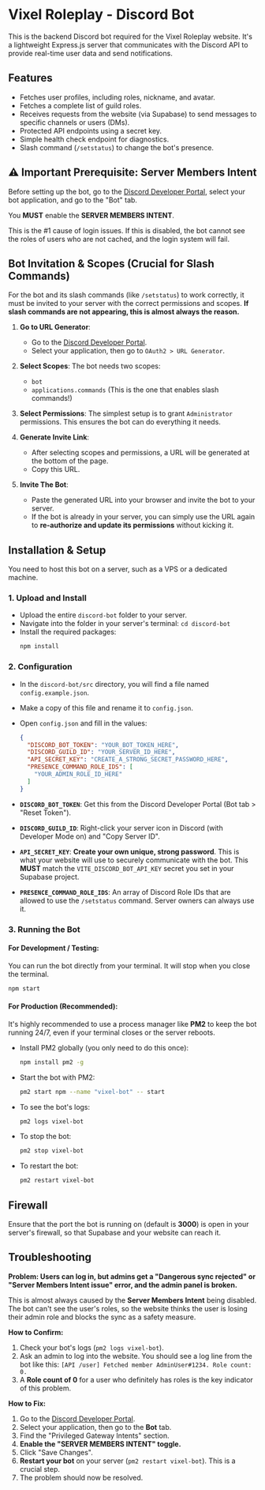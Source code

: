 # Vixel Roleplay - Discord Bot

This is the backend Discord bot required for the Vixel Roleplay website. It's a lightweight Express.js server that communicates with the Discord API to provide real-time user data and send notifications.

## Features

-   Fetches user profiles, including roles, nickname, and avatar.
-   Fetches a complete list of guild roles.
-   Receives requests from the website (via Supabase) to send messages to specific channels or users (DMs).
-   Protected API endpoints using a secret key.
-   Simple health check endpoint for diagnostics.
-   Slash command (`/setstatus`) to change the bot's presence.

## ⚠️ Important Prerequisite: Server Members Intent

Before setting up the bot, go to the [Discord Developer Portal](https://discord.com/developers/applications), select your bot application, and go to the "Bot" tab.

You **MUST** enable the **SERVER MEMBERS INTENT**.

This is the #1 cause of login issues. If this is disabled, the bot cannot see the roles of users who are not cached, and the login system will fail.



## Bot Invitation & Scopes (Crucial for Slash Commands)

For the bot and its slash commands (like `/setstatus`) to work correctly, it must be invited to your server with the correct permissions and scopes. **If slash commands are not appearing, this is almost always the reason.**

1.  **Go to URL Generator**:
    *   Go to the [Discord Developer Portal](https://discord.com/developers/applications).
    *   Select your application, then go to `OAuth2 > URL Generator`.

2.  **Select Scopes**: The bot needs two scopes:
    *   `bot`
    *   `applications.commands` (This is the one that enables slash commands!)

3.  **Select Permissions**: The simplest setup is to grant `Administrator` permissions. This ensures the bot can do everything it needs.

4.  **Generate Invite Link**:
    *   After selecting scopes and permissions, a URL will be generated at the bottom of the page.
    *   Copy this URL.



5.  **Invite The Bot**:
    *   Paste the generated URL into your browser and invite the bot to your server.
    *   If the bot is already in your server, you can simply use the URL again to **re-authorize and update its permissions** without kicking it.

## Installation & Setup

You need to host this bot on a server, such as a VPS or a dedicated machine.

### 1. Upload and Install

-   Upload the entire `discord-bot` folder to your server.
-   Navigate into the folder in your server's terminal: `cd discord-bot`
-   Install the required packages:
    ```bash
    npm install
    ```

### 2. Configuration

-   In the `discord-bot/src` directory, you will find a file named `config.example.json`.
-   Make a copy of this file and rename it to `config.json`.
-   Open `config.json` and fill in the values:

    ```json
    {
      "DISCORD_BOT_TOKEN": "YOUR_BOT_TOKEN_HERE",
      "DISCORD_GUILD_ID": "YOUR_SERVER_ID_HERE",
      "API_SECRET_KEY": "CREATE_A_STRONG_SECRET_PASSWORD_HERE",
      "PRESENCE_COMMAND_ROLE_IDS": [
        "YOUR_ADMIN_ROLE_ID_HERE"
      ]
    }
    ```

-   **`DISCORD_BOT_TOKEN`**: Get this from the Discord Developer Portal (Bot tab > "Reset Token").
-   **`DISCORD_GUILD_ID`**: Right-click your server icon in Discord (with Developer Mode on) and "Copy Server ID".
-   **`API_SECRET_KEY`**: **Create your own unique, strong password**. This is what your website will use to securely communicate with the bot. This **MUST** match the `VITE_DISCORD_BOT_API_KEY` secret you set in your Supabase project.
-   **`PRESENCE_COMMAND_ROLE_IDS`**: An array of Discord Role IDs that are allowed to use the `/setstatus` command. Server owners can always use it.

### 3. Running the Bot

#### For Development / Testing:

You can run the bot directly from your terminal. It will stop when you close the terminal.

```bash
npm start
```

#### For Production (Recommended):

It's highly recommended to use a process manager like **PM2** to keep the bot running 24/7, even if your terminal closes or the server reboots.

-   Install PM2 globally (you only need to do this once):
    ```bash
    npm install pm2 -g
    ```
-   Start the bot with PM2:
    ```bash
    pm2 start npm --name "vixel-bot" -- start
    ```
-   To see the bot's logs:
    ```bash
    pm2 logs vixel-bot
    ```
-   To stop the bot:
    ```bash
    pm2 stop vixel-bot
    ```
-   To restart the bot:
     ```bash
    pm2 restart vixel-bot
    ```

## Firewall

Ensure that the port the bot is running on (default is **3000**) is open in your server's firewall, so that Supabase and your website can reach it.

## Troubleshooting

**Problem: Users can log in, but admins get a "Dangerous sync rejected" or "Server Members Intent issue" error, and the admin panel is broken.**

This is almost always caused by the **Server Members Intent** being disabled. The bot can't see the user's roles, so the website thinks the user is losing their admin role and blocks the sync as a safety measure.

**How to Confirm:**
1. Check your bot's logs (`pm2 logs vixel-bot`). 
2. Ask an admin to log into the website. You should see a log line from the bot like this:
   `[API /user] Fetched member AdminUser#1234. Role count: 0.`
3. A **Role count of 0** for a user who definitely has roles is the key indicator of this problem.

**How to Fix:**
1. Go to the [Discord Developer Portal](https://discord.com/developers/applications).
2. Select your application, then go to the **Bot** tab.
3. Find the "Privileged Gateway Intents" section.
4. **Enable the "SERVER MEMBERS INTENT" toggle.**
5. Click "Save Changes".
6. **Restart your bot** on your server (`pm2 restart vixel-bot`). This is a crucial step.
7. The problem should now be resolved.